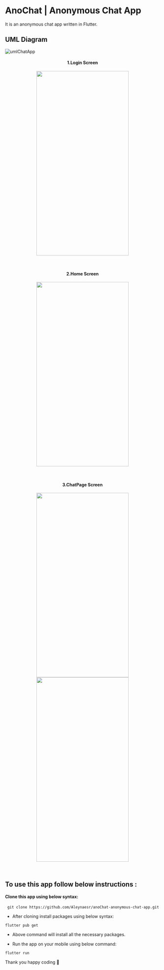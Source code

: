 # AnoChat | Anonymous Chat App

It is an anonymous chat app written in Flutter.

## UML Diagram

![umlChatApp](https://user-images.githubusercontent.com/45822686/146674728-241fe933-c127-4180-966f-b96e71feb6ce.png)


<h4 align="center">
1.Login Screen
</h4> 
 

<p align="center">
<img src="https://user-images.githubusercontent.com/45822686/146434684-cc0c6315-0d4d-4b48-9b4a-4c9b88b3da17.png" width="300" height="600">  
</p>

 </br>

<h4 align="center">

2.Home Screen
</h4>

 <p align="center">

<img src="https://user-images.githubusercontent.com/45822686/146434731-d32e6fbb-15cb-4a2f-b11d-68e62a29319e.png" width="300" height="600">  
   
</p>
 </br> 


<h4 align="center">
3.ChatPage Screen
</h4>
 <p align="center">
 
  <img src="https://user-images.githubusercontent.com/45822686/146434773-10dfc93c-b7a3-47ac-b874-c2845dffe39d.png" width="300" height="600">  
 <img src="https://user-images.githubusercontent.com/45822686/146434780-4c1d1707-a3ab-4d22-acb8-b1f01276a72c.png" width="300" height="600">  
 
</p>

 </br>



## To use this app follow below instructions :
#### Clone this app using below syntax:

``` git clone https://github.com/Aleynaesr/anoChat-anonymous-chat-app.git```

* After cloning install packages using below syntax:

``` flutter pub get ```

* Above command will install all the necessary packages.

* Run the app on your mobile using below command:

``` flutter run ```


Thank you happy coding  🎈

